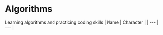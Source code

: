 # Algorithms
Learning algorithms and practicing coding skills
| Name     | Character |
| ---      | ---       |
